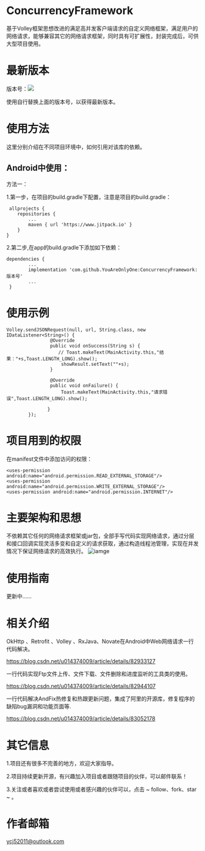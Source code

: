 # ConcurrencyFramework
基于Volley框架思想改进的满足高并发客户端请求的自定义网络框架，满足用户的网络请求，能够兼容其它的网络请求框架，同时具有可扩展性，封装完成后，可供大型项目使用。



# 最新版本

版本号：[![](https://www.jitpack.io/v/YouAreOnlyOne/ConcurrencyFramework.svg)](https://www.jitpack.io/#YouAreOnlyOne/ConcurrencyFramework)

使用自行替换上面的版本号，以获得最新版本。
    

# 使用方法

这里分别介绍在不同项目环境中，如何引用对该库的依赖。

## Android中使用：

方法一：

1.第一步，在项目的build.gradle下配置，注意是项目的build.gradle：

     allprojects {
		repositories {
			...
			maven { url 'https://www.jitpack.io' }
		}
	}
    
    
2.第二步,在app的build.gradle下添加如下依赖：

    dependencies {
            ...
            implementation 'com.github.YouAreOnlyOne:ConcurrencyFramework:版本号'
            ...
     }
    
    
 
# 使用示例

	Volley.sendJSONRequest(null, url, String.class, new IDataListener<String>() {
                    @Override
                    public void onSuccess(String s) {
                       // Toast.makeText(MainActivity.this,"结果："+s,Toast.LENGTH_LONG).show();
                        showResult.setText(""+s);
                    }

                    @Override
                    public void onFailure() {
                        Toast.makeText(MainActivity.this,"请求错误",Toast.LENGTH_LONG).show();

                   }
            });

# 项目用到的权限

  在manifest文件中添加访问的权限：
 

    <uses-permission android:name="android.permission.READ_EXTERNAL_STORAGE"/>
    <uses-permission android:name="android.permission.WRITE_EXTERNAL_STORAGE"/>
    <uses-permission android:name="android.permission.INTERNET"/>

   
# 主要架构和思想
 
 不依赖其它任何的网络请求框架或jar包，全部手写代码实现网络请求，通过分层和接口回调实现灵活多变和自定义的请求获取，通过构造线程池管理，实现在并发情况下保证网络请求的高效执行。
 ![iamge](https://github.com/YouAreOnlyOne/ConcurrencyFramework/blob/master/%E6%9E%B6%E6%9E%84.png)
 
# 使用指南
 
 更新中……
 
# 相关介绍


OkHttp 、Retrofit 、Volley 、RxJava、Novate在Android中Web网络请求一行代码解决。

https://blog.csdn.net/u014374009/article/details/82933127

一行代码实现Ftp文件上传、文件下载、文件删除和进度监听的工具类的使用。

https://blog.csdn.net/u014374009/article/details/82944107

一行代码解决AndFix热修复和热跟更新问题，集成了阿里的开源库，修复程序的缺陷bug漏洞和功能页面等.

https://blog.csdn.net/u014374009/article/details/83052178




# 其它信息

1.项目还有很多不完善的地方，欢迎大家指导。

2.项目持续更新开源，有兴趣加入项目或者跟随项目的伙伴，可以邮件联系！ 

3.关注或者喜欢或者尝试使用或者感兴趣的伙伴可以，点击 ~ follow、fork、star ~ 。

# 作者邮箱

ycj52011@outlook.com


